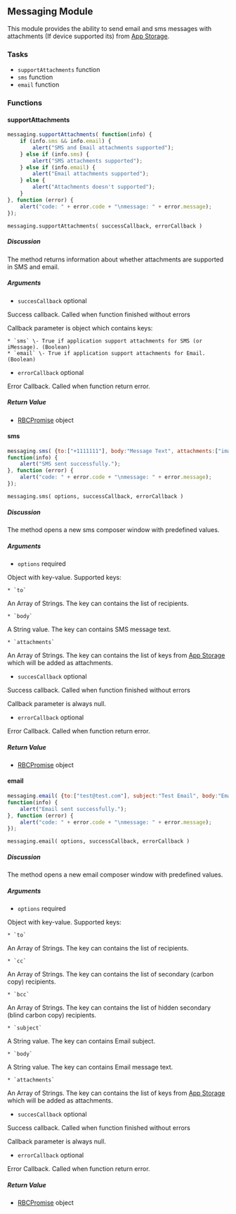 ## Messaging Module

This module provides the ability to send email and sms messages with
attachments (If device supported its) from [App Storage](#app-storage-module).

### Tasks

  * `supportAttachments` function
  * `sms` function
  * `email` function

### Functions

#### supportAttachments

```javascript
messaging.supportAttachments( function(info) {  
    if (info.sms && info.email) {  
        alert("SMS and Email attachments supported");  
    } else if (info.sms) {  
        alert("SMS attachments supported");  
    } else if (info.email) {  
        alert("Email attachments supported");  
    } else {  
        alert("Attachments doesn't supported");  
    }  
}, function (error) {  
    alert("code: " + error.code + "\nmessage: " + error.message);  
});
```

`messaging.supportAttachments( successCallback, errorCallback )`

##### Discussion

The method returns information about whether attachments are supported in SMS and email.

##### Arguments

  * `succesCallback` optional

Success callback. Called when function finished without errors

Callback parameter is object which contains keys:

    * `sms` \- True if application support attachments for SMS (or iMessage). (Boolean)
    * `email` \- True if application support attachments for Email. (Boolean)

  * `errorCallback` optional

Error Callback. Called when function return error.

##### Return Value

  * [RBCPromise](#kernel-promise) object

#### sms

```javascript
messaging.sms( {to:["+1111111"], body:"Message Text", attachments:["image_key"]}, 
function(info) {  
    alert("SMS sent successfully.");  
}, function (error) {  
    alert("code: " + error.code + "\nmessage: " + error.message);  
});
```

`messaging.sms( options, successCallback, errorCallback )`

##### Discussion

The method opens a new sms composer window with predefined values.

##### Arguments

  * `options` required

Object with key-value. Supported keys:

    * `to`

An Array of Strings. The key can contains the list of recipients.

    * `body`

A String value. The key can contains SMS message text.

    * `attachments`

An Array of Strings. The key can contains the list of keys from [App Storage](#app-storage-module) which will be added as attachments.

  * `succesCallback` optional

Success callback. Called when function finished without errors

Callback parameter is always null.

  * `errorCallback` optional

Error Callback. Called when function return error.

##### Return Value

  * [RBCPromise](#kernel-promise) object

#### email

```javascript
messaging.email( {to:["test@test.com"], subject:"Test Email", body:"Email Message Text", attachments:["image_key"]},
function(info) {  
    alert("Email sent successfully.");  
}, function (error) {  
    alert("code: " + error.code + "\nmessage: " + error.message);  
});
```

`messaging.email( options, successCallback, errorCallback )`

##### Discussion

The method opens a new email composer window with predefined values.

##### Arguments

  * `options` required

Object with key-value. Supported keys:

    * `to`

An Array of Strings. The key can contains the list of recipients.

    * `cc`

An Array of Strings. The key can contains the list of secondary (carbon copy)
recipients.

    * `bcc`

An Array of Strings. The key can contains the list of hidden secondary (blind
carbon copy) recipients.

    * `subject`

A String value. The key can contains Email subject.

    * `body`

A String value. The key can contains Email message text.

    * `attachments`

An Array of Strings. The key can contains the list of keys from [App Storage](#app-storage-module) which will be added as attachments.

  * `succesCallback` optional

Success callback. Called when function finished without errors

Callback parameter is always null.

  * `errorCallback` optional

Error Callback. Called when function return error.

##### Return Value

  * [RBCPromise](#kernel-promise) object